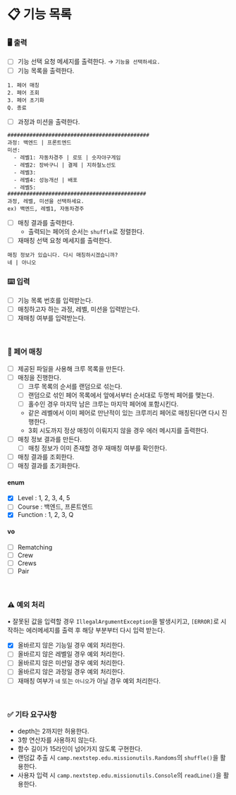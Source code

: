 # 📋 기능 목록

### 🖥 출력

- [ ] 기능 선택 요청 메세지를 출력한다. → `기능을 선택하세요.`
- [ ] 기능 목록을 출력한다.

```
1. 페어 매칭
2. 페어 조회
3. 페어 초기화
Q. 종료
```

- [ ] 과정과 미션을 출력한다.

```
#############################################
과정: 백엔드 | 프론트엔드
미션:
  - 레벨1: 자동차경주 | 로또 | 숫자야구게임
  - 레벨2: 장바구니 | 결제 | 지하철노선도
  - 레벨3: 
  - 레벨4: 성능개선 | 배포
  - 레벨5: 
############################################
과정, 레벨, 미션을 선택하세요.
ex) 백엔드, 레벨1, 자동차경주
```

- [ ] 매칭 결과를 출력한다.
    - 출력되는 페어의 순서는 `shuffle`로 정렬한다.
- [ ] 재매칭 선택 요청 메세지를 출력한다.

```
매칭 정보가 있습니다. 다시 매칭하시겠습니까? 
네 | 아니오
```

### ⌨️ 입력

- [ ] 기능 목록 번호를 입력받는다.
- [ ] 매칭하고자 하는 과정, 레벨, 미션을 입력받는다.
- [ ] 재매칭 여부를 입력받는다.

<br>

### 🔗 페어 매칭

- [ ] 제공된 파일을 사용해 크루 목록을 만든다.
- [ ] 매칭을 진행한다.
    - [ ] 크루 목록의 순서를 랜덤으로 섞는다.
    - [ ] 랜덤으로 섞인 페어 목록에서 앞에서부터 순서대로 두명씩 페어를 맺는다.
    - [ ] 홀수인 경우 마지막 남은 크루는 마지막 페어에 포함시킨다.
    - 같은 레벨에서 이미 페어로 만난적이 있는 크루끼리 페어로 매칭된다면 다시 진행한다.
    - 3회 시도까지 정상 매칭이 이뤄지지 않을 경우 에러 메시지를 출력한다.
- [ ] 매칭 정보 결과를 만든다.
    - [ ] 매칭 정보가 이미 존재할 경우 재매칭 여부를 확인한다.
- [ ] 매칭 결과를 조회한다.
- [ ] 매칭 결과를 초기화한다.

#### enum

- [x] Level : 1, 2, 3, 4, 5
- [ ] Course : 백엔드, 프론트엔드
- [x] Function : 1, 2, 3, Q

#### vo

- [ ] Rematching
- [ ] Crew
- [ ] Crews
- [ ] Pair

<br>

### ⚠️ 예외 처리

• 잘못된 값을 입력할 경우 `IllegalArgumentException`을 발생시키고, `[ERROR]`로 시작하는 에러메세지를 출력 후 해당 부분부터 다시 입력 받는다.

- [x] 올바르지 않은 기능일 경우 예외 처리한다.
- [ ] 올바르지 않은 레벨일 경우 예외 처리한다.
- [ ] 올바르지 않은 미션일 경우 예외 처리한다.
- [ ] 올바르지 않은 과정일 경우 예외 처리한다.
- [ ] 재매칭 여부가 `네` 또는 `아니오`가 아닐 경우 예외 처리한다.

<br>

### ✅ 기타 요구사항

- depth는 2까지만 허용한다.
- 3항 연산자를 사용하지 않는다.
- 함수 길이가 15라인이 넘어가지 않도록 구현한다.
- 랜덤값 추출 시 `camp.nextstep.edu.missionutils.Randoms`의 `shuffle()`을 활용한다.
- 사용자 입력 시 `camp.nextstep.edu.missionutils.Console`의 `readLine()`을 활용한다.

